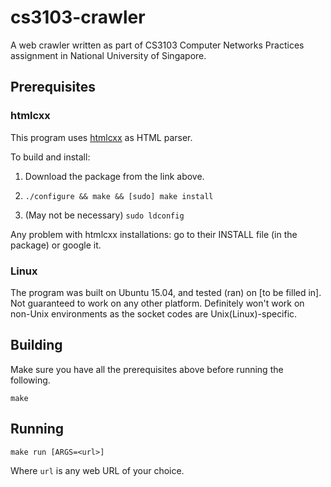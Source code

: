 # cs3103-crawler

A web crawler written as part of CS3103 Computer Networks Practices assignment in National University of Singapore.

## Prerequisites

### htmlcxx

This program uses [htmlcxx](http://htmlcxx.sourceforge.net/) as HTML parser.

To build and install:

1. Download the package from the link above.

2. `./configure && make && [sudo] make install`

3. (May not be necessary) `sudo ldconfig`

Any problem with htmlcxx installations: go to their INSTALL file (in the package) or google it.


### Linux

The program was built on Ubuntu 15.04, and tested (ran) on [to be filled in]. Not guaranteed to work on any other platform. Definitely won't work on non-Unix environments as the socket codes are Unix(Linux)-specific.

## Building

Make sure you have all the prerequisites above before running the following.

    make

## Running

    make run [ARGS=<url>]

Where `url` is any web URL of your choice.
